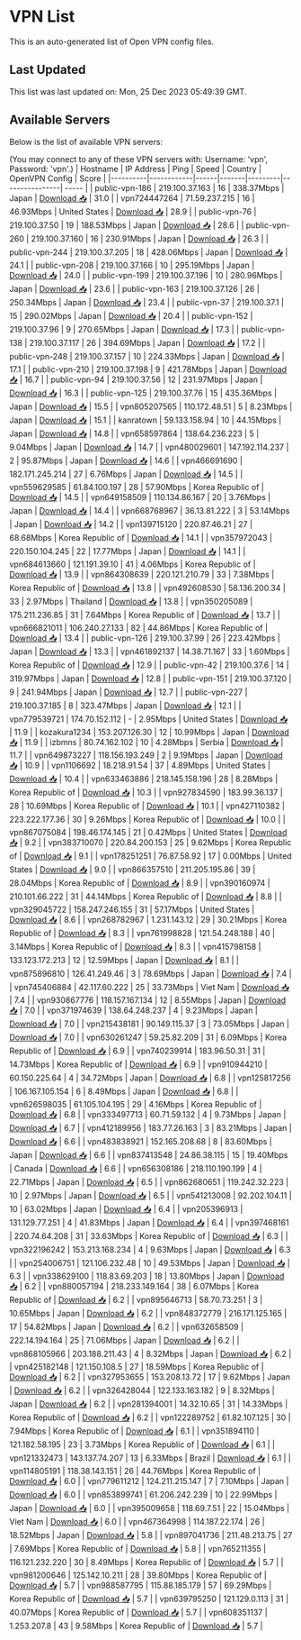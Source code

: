 # VPN List

This is an auto-generated list of Open VPN config files.

## Last Updated

This list was last updated on: Mon, 25 Dec 2023 05:49:39 GMT.

## Available Servers

Below is the list of available VPN servers:

(You may connect to any of these VPN servers with: Username: 'vpn', Password: 'vpn'.)
| Hostname | IP Address | Ping | Speed | Country | OpenVPN Config | Score |
|----------|------------|------|-------|---------|----------------| ----- |
| public-vpn-186 | 219.100.37.163 | 16 | 338.37Mbps | Japan | [Download 📥](./configs/server_0_JP.ovpn) | 31.0 |
| vpn724447264 | 71.59.237.215 | 16 | 46.93Mbps | United States | [Download 📥](./configs/server_1_US.ovpn) | 28.9 |
| public-vpn-76 | 219.100.37.50 | 19 | 188.53Mbps | Japan | [Download 📥](./configs/server_2_JP.ovpn) | 28.6 |
| public-vpn-260 | 219.100.37.160 | 16 | 230.91Mbps | Japan | [Download 📥](./configs/server_3_JP.ovpn) | 26.3 |
| public-vpn-244 | 219.100.37.205 | 18 | 428.06Mbps | Japan | [Download 📥](./configs/server_4_JP.ovpn) | 24.1 |
| public-vpn-208 | 219.100.37.166 | 10 | 295.19Mbps | Japan | [Download 📥](./configs/server_5_JP.ovpn) | 24.0 |
| public-vpn-199 | 219.100.37.196 | 10 | 280.96Mbps | Japan | [Download 📥](./configs/server_6_JP.ovpn) | 23.6 |
| public-vpn-163 | 219.100.37.126 | 26 | 250.34Mbps | Japan | [Download 📥](./configs/server_7_JP.ovpn) | 23.4 |
| public-vpn-37 | 219.100.37.1 | 15 | 290.02Mbps | Japan | [Download 📥](./configs/server_8_JP.ovpn) | 20.4 |
| public-vpn-152 | 219.100.37.96 | 9 | 270.65Mbps | Japan | [Download 📥](./configs/server_9_JP.ovpn) | 17.3 |
| public-vpn-138 | 219.100.37.117 | 26 | 394.69Mbps | Japan | [Download 📥](./configs/server_10_JP.ovpn) | 17.2 |
| public-vpn-248 | 219.100.37.157 | 10 | 224.33Mbps | Japan | [Download 📥](./configs/server_11_JP.ovpn) | 17.1 |
| public-vpn-210 | 219.100.37.198 | 9 | 421.78Mbps | Japan | [Download 📥](./configs/server_12_JP.ovpn) | 16.7 |
| public-vpn-94 | 219.100.37.56 | 12 | 231.97Mbps | Japan | [Download 📥](./configs/server_13_JP.ovpn) | 16.3 |
| public-vpn-125 | 219.100.37.76 | 15 | 435.36Mbps | Japan | [Download 📥](./configs/server_14_JP.ovpn) | 15.5 |
| vpn805207565 | 110.172.48.51 | 5 | 8.23Mbps | Japan | [Download 📥](./configs/server_15_JP.ovpn) | 15.1 |
| kanratown | 59.133.158.94 | 10 | 44.15Mbps | Japan | [Download 📥](./configs/server_16_JP.ovpn) | 14.8 |
| vpn658597864 | 138.64.236.223 | 5 | 9.04Mbps | Japan | [Download 📥](./configs/server_17_JP.ovpn) | 14.7 |
| vpn480029601 | 147.192.114.237 | 2 | 95.87Mbps | Japan | [Download 📥](./configs/server_18_JP.ovpn) | 14.6 |
| vpn466691690 | 182.171.245.214 | 27 | 6.76Mbps | Japan | [Download 📥](./configs/server_19_JP.ovpn) | 14.5 |
| vpn559629585 | 61.84.100.197 | 28 | 57.90Mbps | Korea Republic of | [Download 📥](./configs/server_20_KR.ovpn) | 14.5 |
| vpn649158509 | 110.134.86.167 | 20 | 3.76Mbps | Japan | [Download 📥](./configs/server_21_JP.ovpn) | 14.4 |
| vpn668768967 | 36.13.81.222 | 3 | 53.14Mbps | Japan | [Download 📥](./configs/server_22_JP.ovpn) | 14.2 |
| vpn139715120 | 220.87.46.21 | 27 | 68.68Mbps | Korea Republic of | [Download 📥](./configs/server_23_KR.ovpn) | 14.1 |
| vpn357972043 | 220.150.104.245 | 22 | 17.77Mbps | Japan | [Download 📥](./configs/server_24_JP.ovpn) | 14.1 |
| vpn684613660 | 121.191.39.10 | 41 | 4.06Mbps | Korea Republic of | [Download 📥](./configs/server_25_KR.ovpn) | 13.9 |
| vpn864308639 | 220.121.210.79 | 33 | 7.38Mbps | Korea Republic of | [Download 📥](./configs/server_26_KR.ovpn) | 13.8 |
| vpn492608530 | 58.136.200.34 | 33 | 2.97Mbps | Thailand | [Download 📥](./configs/server_27_TH.ovpn) | 13.8 |
| vpn350205089 | 175.211.236.85 | 31 | 7.64Mbps | Korea Republic of | [Download 📥](./configs/server_28_KR.ovpn) | 13.7 |
| vpn666821011 | 106.240.27.133 | 82 | 44.86Mbps | Korea Republic of | [Download 📥](./configs/server_29_KR.ovpn) | 13.4 |
| public-vpn-126 | 219.100.37.99 | 26 | 223.42Mbps | Japan | [Download 📥](./configs/server_30_JP.ovpn) | 13.3 |
| vpn461892137 | 14.38.71.167 | 33 | 1.60Mbps | Korea Republic of | [Download 📥](./configs/server_31_KR.ovpn) | 12.9 |
| public-vpn-42 | 219.100.37.6 | 14 | 319.97Mbps | Japan | [Download 📥](./configs/server_32_JP.ovpn) | 12.8 |
| public-vpn-151 | 219.100.37.120 | 9 | 241.94Mbps | Japan | [Download 📥](./configs/server_33_JP.ovpn) | 12.7 |
| public-vpn-227 | 219.100.37.185 | 8 | 323.47Mbps | Japan | [Download 📥](./configs/server_34_JP.ovpn) | 12.1 |
| vpn779539721 | 174.70.152.112 | - | 2.95Mbps | United States | [Download 📥](./configs/server_35_US.ovpn) | 11.9 |
| kozakura1234 | 153.207.126.30 | 12 | 10.99Mbps | Japan | [Download 📥](./configs/server_36_JP.ovpn) | 11.9 |
| izbmns | 80.74.162.102 | 10 | 4.28Mbps | Serbia | [Download 📥](./configs/server_37_RS.ovpn) | 11.7 |
| vpn649873227 | 118.156.193.249 | 2 | 9.19Mbps | Japan | [Download 📥](./configs/server_38_JP.ovpn) | 10.9 |
| vpn1106692 | 18.218.91.54 | 37 | 4.89Mbps | United States | [Download 📥](./configs/server_39_US.ovpn) | 10.4 |
| vpn633463886 | 218.145.158.196 | 28 | 8.28Mbps | Korea Republic of | [Download 📥](./configs/server_40_KR.ovpn) | 10.3 |
| vpn927834590 | 183.99.36.137 | 28 | 10.69Mbps | Korea Republic of | [Download 📥](./configs/server_41_KR.ovpn) | 10.1 |
| vpn427110382 | 223.222.177.36 | 30 | 9.26Mbps | Korea Republic of | [Download 📥](./configs/server_42_KR.ovpn) | 10.0 |
| vpn867075084 | 198.46.174.145 | 21 | 0.42Mbps | United States | [Download 📥](./configs/server_43_US.ovpn) | 9.2 |
| vpn383710070 | 220.84.200.153 | 25 | 9.62Mbps | Korea Republic of | [Download 📥](./configs/server_44_KR.ovpn) | 9.1 |
| vpn178251251 | 76.87.58.92 | 17 | 0.00Mbps | United States | [Download 📥](./configs/server_45_US.ovpn) | 9.0 |
| vpn866357510 | 211.205.195.86 | 39 | 28.04Mbps | Korea Republic of | [Download 📥](./configs/server_46_KR.ovpn) | 8.9 |
| vpn390160974 | 210.101.66.222 | 31 | 44.14Mbps | Korea Republic of | [Download 📥](./configs/server_47_KR.ovpn) | 8.8 |
| vpn329045722 | 158.247.246.155 | 31 | 57.17Mbps | United States | [Download 📥](./configs/server_48_US.ovpn) | 8.6 |
| vpn268782967 | 1.231.143.12 | 29 | 30.21Mbps | Korea Republic of | [Download 📥](./configs/server_49_KR.ovpn) | 8.3 |
| vpn761998828 | 121.54.248.188 | 40 | 3.14Mbps | Korea Republic of | [Download 📥](./configs/server_50_KR.ovpn) | 8.3 |
| vpn415798158 | 133.123.172.213 | 12 | 12.59Mbps | Japan | [Download 📥](./configs/server_51_JP.ovpn) | 8.1 |
| vpn875896810 | 126.41.249.46 | 3 | 78.69Mbps | Japan | [Download 📥](./configs/server_52_JP.ovpn) | 7.4 |
| vpn745406884 | 42.117.60.222 | 25 | 33.73Mbps | Viet Nam | [Download 📥](./configs/server_53_VN.ovpn) | 7.4 |
| vpn930867776 | 118.157.167.134 | 12 | 8.55Mbps | Japan | [Download 📥](./configs/server_54_JP.ovpn) | 7.0 |
| vpn371974639 | 138.64.248.237 | 4 | 9.23Mbps | Japan | [Download 📥](./configs/server_55_JP.ovpn) | 7.0 |
| vpn215438181 | 90.149.115.37 | 3 | 73.05Mbps | Japan | [Download 📥](./configs/server_56_JP.ovpn) | 7.0 |
| vpn630261247 | 59.25.82.209 | 31 | 6.09Mbps | Korea Republic of | [Download 📥](./configs/server_57_KR.ovpn) | 6.9 |
| vpn740239914 | 183.96.50.31 | 31 | 14.73Mbps | Korea Republic of | [Download 📥](./configs/server_58_KR.ovpn) | 6.9 |
| vpn910944210 | 60.150.225.64 | 4 | 34.72Mbps | Japan | [Download 📥](./configs/server_59_JP.ovpn) | 6.8 |
| vpn125817256 | 106.167.105.154 | 6 | 8.49Mbps | Japan | [Download 📥](./configs/server_60_JP.ovpn) | 6.8 |
| vpn626598035 | 61.105.104.195 | 29 | 4.16Mbps | Korea Republic of | [Download 📥](./configs/server_61_KR.ovpn) | 6.8 |
| vpn333497713 | 60.71.59.132 | 4 | 9.73Mbps | Japan | [Download 📥](./configs/server_62_JP.ovpn) | 6.7 |
| vpn412189956 | 183.77.26.163 | 3 | 83.21Mbps | Japan | [Download 📥](./configs/server_63_JP.ovpn) | 6.6 |
| vpn483838921 | 152.165.208.68 | 8 | 83.60Mbps | Japan | [Download 📥](./configs/server_64_JP.ovpn) | 6.6 |
| vpn837413548 | 24.86.38.115 | 15 | 19.40Mbps | Canada | [Download 📥](./configs/server_65_CA.ovpn) | 6.6 |
| vpn656308186 | 218.110.190.199 | 4 | 22.71Mbps | Japan | [Download 📥](./configs/server_66_JP.ovpn) | 6.5 |
| vpn862680651 | 119.242.32.223 | 10 | 2.97Mbps | Japan | [Download 📥](./configs/server_67_JP.ovpn) | 6.5 |
| vpn541213008 | 92.202.104.11 | 10 | 63.02Mbps | Japan | [Download 📥](./configs/server_68_JP.ovpn) | 6.4 |
| vpn205396913 | 131.129.77.251 | 4 | 41.83Mbps | Japan | [Download 📥](./configs/server_69_JP.ovpn) | 6.4 |
| vpn397468161 | 220.74.64.208 | 31 | 33.63Mbps | Korea Republic of | [Download 📥](./configs/server_70_KR.ovpn) | 6.3 |
| vpn322196242 | 153.213.168.234 | 4 | 9.63Mbps | Japan | [Download 📥](./configs/server_71_JP.ovpn) | 6.3 |
| vpn254006751 | 121.106.232.48 | 10 | 49.53Mbps | Japan | [Download 📥](./configs/server_72_JP.ovpn) | 6.3 |
| vpn338629100 | 118.83.69.203 | 18 | 13.80Mbps | Japan | [Download 📥](./configs/server_73_JP.ovpn) | 6.2 |
| vpn880057194 | 218.233.149.164 | 38 | 6.07Mbps | Korea Republic of | [Download 📥](./configs/server_74_KR.ovpn) | 6.2 |
| vpn895646713 | 58.70.73.251 | 3 | 10.65Mbps | Japan | [Download 📥](./configs/server_75_JP.ovpn) | 6.2 |
| vpn848372779 | 216.171.125.165 | 17 | 54.82Mbps | Japan | [Download 📥](./configs/server_76_JP.ovpn) | 6.2 |
| vpn632658509 | 222.14.194.164 | 25 | 71.06Mbps | Japan | [Download 📥](./configs/server_77_JP.ovpn) | 6.2 |
| vpn868105966 | 203.188.211.43 | 4 | 8.32Mbps | Japan | [Download 📥](./configs/server_78_JP.ovpn) | 6.2 |
| vpn425182148 | 121.150.108.5 | 27 | 18.59Mbps | Korea Republic of | [Download 📥](./configs/server_79_KR.ovpn) | 6.2 |
| vpn327953655 | 153.208.13.72 | 17 | 9.62Mbps | Japan | [Download 📥](./configs/server_80_JP.ovpn) | 6.2 |
| vpn326428044 | 122.133.163.182 | 9 | 8.32Mbps | Japan | [Download 📥](./configs/server_81_JP.ovpn) | 6.2 |
| vpn281394001 | 14.32.10.65 | 31 | 14.33Mbps | Korea Republic of | [Download 📥](./configs/server_82_KR.ovpn) | 6.2 |
| vpn122289752 | 61.82.107.125 | 30 | 7.94Mbps | Korea Republic of | [Download 📥](./configs/server_83_KR.ovpn) | 6.1 |
| vpn351894110 | 121.182.58.195 | 23 | 3.73Mbps | Korea Republic of | [Download 📥](./configs/server_84_KR.ovpn) | 6.1 |
| vpn121332473 | 143.137.74.207 | 13 | 6.33Mbps | Brazil | [Download 📥](./configs/server_85_BR.ovpn) | 6.1 |
| vpn114805191 | 118.38.143.151 | 26 | 44.76Mbps | Korea Republic of | [Download 📥](./configs/server_86_KR.ovpn) | 6.0 |
| vpn779611212 | 124.211.215.147 | 7 | 7.10Mbps | Japan | [Download 📥](./configs/server_87_JP.ovpn) | 6.0 |
| vpn853899741 | 61.206.242.239 | 10 | 22.99Mbps | Japan | [Download 📥](./configs/server_88_JP.ovpn) | 6.0 |
| vpn395009658 | 118.69.7.51 | 22 | 15.04Mbps | Viet Nam | [Download 📥](./configs/server_89_VN.ovpn) | 6.0 |
| vpn467364998 | 114.187.22.174 | 26 | 18.52Mbps | Japan | [Download 📥](./configs/server_90_JP.ovpn) | 5.8 |
| vpn897041736 | 211.48.213.75 | 27 | 7.69Mbps | Korea Republic of | [Download 📥](./configs/server_91_KR.ovpn) | 5.8 |
| vpn765211355 | 116.121.232.220 | 30 | 8.49Mbps | Korea Republic of | [Download 📥](./configs/server_92_KR.ovpn) | 5.7 |
| vpn981200646 | 125.142.10.211 | 28 | 39.80Mbps | Korea Republic of | [Download 📥](./configs/server_93_KR.ovpn) | 5.7 |
| vpn988587795 | 115.88.185.179 | 57 | 69.29Mbps | Korea Republic of | [Download 📥](./configs/server_94_KR.ovpn) | 5.7 |
| vpn639795250 | 121.129.0.113 | 31 | 40.07Mbps | Korea Republic of | [Download 📥](./configs/server_95_KR.ovpn) | 5.7 |
| vpn608351137 | 1.253.207.8 | 43 | 9.58Mbps | Korea Republic of | [Download 📥](./configs/server_96_KR.ovpn) | 5.7 |
